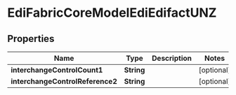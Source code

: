 
# EdiFabricCoreModelEdiEdifactUNZ

## Properties
Name | Type | Description | Notes
------------ | ------------- | ------------- | -------------
**interchangeControlCount1** | **String** |  |  [optional]
**interchangeControlReference2** | **String** |  |  [optional]



